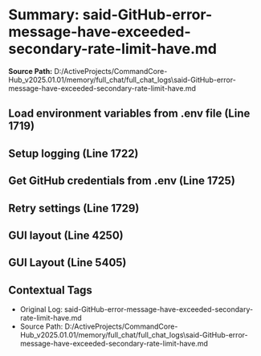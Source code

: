 # Summary: said-GitHub-error-message-have-exceeded-secondary-rate-limit-have.md

**Source Path:** D:/ActiveProjects/CommandCore-Hub_v2025.01.01/memory/full_chat/full_chat_logs\said-GitHub-error-message-have-exceeded-secondary-rate-limit-have.md

## Load environment variables from .env file (Line 1719)

## Setup logging (Line 1722)

## Get GitHub credentials from .env (Line 1725)

## Retry settings (Line 1729)

## GUI layout (Line 4250)

## GUI Layout (Line 5405)

## Contextual Tags
- Original Log: said-GitHub-error-message-have-exceeded-secondary-rate-limit-have.md
- Source Path: D:/ActiveProjects/CommandCore-Hub_v2025.01.01/memory/full_chat/full_chat_logs\said-GitHub-error-message-have-exceeded-secondary-rate-limit-have.md
